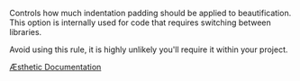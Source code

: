Controls how much indentation padding should be applied to beautification. This option is internally used for code that requires switching between libraries.

Avoid using this rule, it is highly unlikely you'll require it within your project.

[Æsthetic Documentation](https://aesthetic.js.org/rules/global/indentLevel/)
